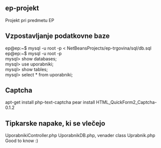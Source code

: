 ## ep-projekt #

Projekt pri predmetu EP

## Vzpostavljanje podatkovne baze #

ep@ep:~$ mysql -u root -p < NetBeansProjects/ep-trgovina/sql/db.sql  
ep@ep:~$ mysql -u root -p  
mysql> show databases;  
mysql> use uporabniki;  
mysql> show tables;  
mysql> select * from uporabniki;  

## Captcha #
apt-get install php-text-captcha
pear install HTML_QuickForm2_Captcha-0.1.2

## Tipkarske napake, ki se vlečejo #
UporabnikiController.php
UporabnikDB.php, venader class Uprabnik.php
Good to know :)
